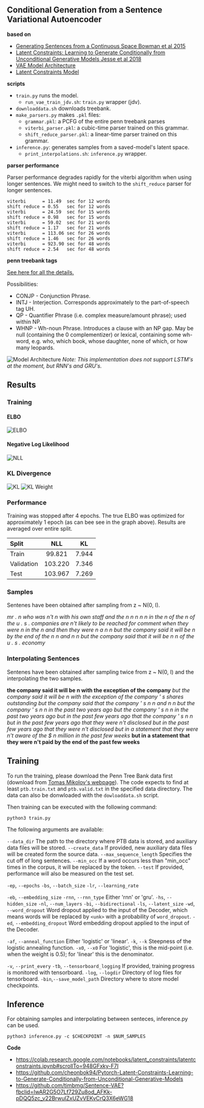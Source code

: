 Conditional Generation from a Sentence Variational Autoencoder
--------------------------------------------------------------

**based on**

+ [Generating Sentences from a Continuous Space Bowman et al 2015](https://arxiv.org/abs/1511.06349)
+ [Latent Constraints: Learning to Generate Conditionally from Unconditional Generative Models Jesse et al 2018](https://openreview.net/forum?id=Sy8XvGb0-)
+ [VAE Model Architecture](https://github.com/timbmg/Sentence-VAE/)
+ [Latent Constraints Model](www.alejandro.com)

**scripts**

+ `train.py` runs the model.
    + `run_vae_train_jdv.sh`: `train.py` wrapper (jdv).
+ `downloaddata.sh` downloads treebank.
+ `make_parsers.py` makes `.pkl` files:
    + `grammar.pkl`: a PCFG of the entire penn treebank parses
    + `viterbi_parser.pkl`: a cubic-time parser trained on this grammar.
    + `shift_reduce_parser.pkl`: a linear-time parser trained on this grammar.
+ `inference.py`: generates samples from a saved-model's latent space.
    + `print_interpolations.sh`: `inference.py` wrapper.

**parser performance**

Parser performance degrades rapidly for the viterbi algorithm when using longer
sentences. We might need to switch to the `shift_reduce` parser for longer
sentences.

```
viterbi      = 11.49  sec for 12 words
shift reduce = 0.55   sec for 12 words
viterbi      = 24.59  sec for 15 words
shift reduce = 0.98   sec for 15 words
viterbi      = 59.02  sec for 21 words
shift reduce = 1.17   sec for 21 words
viterbi      = 113.06 sec for 26 words
shift reduce = 1.46   sec for 26 words
viterbi      = 923.90 sec for 48 words
shift reduce = 2.54   sec for 48 words
```

**penn treebank tags**

[See here for all the details.](http://www.surdeanu.info/mihai/teaching/ista555-fall13/readings/PennTreebankConstituents.html#X)

Possibilities:

+ CONJP - Conjunction Phrase.
+ INTJ - Interjection. Corresponds approximately to the part-of-speech tag UH.
+ QP - Quantifier Phrase (i.e. complex measure/amount phrase); used within NP.
+ WHNP - Wh-noun Phrase. Introduces a clause with an NP gap. May be null
  (containing the 0 complementizer) or lexical, containing some wh-word, e.g.
  who, which book, whose daughter, none of which, or how many leopards.


![Model Architecture](https://github.com/timbmg/Sentence-VAE/blob/master/figs/model.png "Model Architecture")
_Note: This implementation does not support LSTM's at the moment, but RNN's and GRU's._
## Results
### Training
#### ELBO
![ELBO](https://github.com/timbmg/Sentence-VAE/blob/master/figs/train_elbo.png "ELBO")
#### Negative Log Likelihood
![NLL](https://github.com/timbmg/Sentence-VAE/blob/master/figs/train_nll.png "NLL")
### KL Divergence
![KL](https://github.com/timbmg/Sentence-VAE/blob/master/figs/train_kl.png "KL")
![KL Weight](https://github.com/timbmg/Sentence-VAE/blob/master/figs/kl_weight.png "KL Weight")


### Performance
Training was stopped after 4 epochs. The true ELBO was optimized for approximately 1 epoch (as can bee see in the graph above). Results are averaged over entire split.

| Split       | NLL   | KL    |
|:------------|:------:|:-----:|
| Train       | 99.821 | 7.944 |
| Validation  | 103.220 | 7.346 |
| Test        | 103.967 | 7.269 |
### Samples
Sentenes have been obtained after sampling from z ~ N(0, I).

_mr . n who was n't n with his own staff and the n n n n n_
_in the n of the n of the u . s . companies are n't likely to be reached for comment_
_when they were n in the n and then they were n a n n_
_but the company said it will be n by the end of the n n and n n_
_but the company said that it will be n n of the u . s . economy_

### Interpolating Sentences
Sentenes have been obtained after sampling twice from z ~ N(0, I) and the interpolating the two samples.

**the company said it will be n with the exception of the company**
_but the company said it will be n with the exception of the company ' s shares outstanding_
_but the company said that the company ' s n n and n n_
_but the company ' s n n in the past two years ago_
_but the company ' s n n in the past two years ago_
_but in the past few years ago that the company ' s n n_
_but in the past few years ago that they were n't disclosed_
_but in the past few years ago that they were n't disclosed_
_but in a statement that they were n't aware of the $ n million in the past few weeks_
**but in a statement that they were n't paid by the end of the past few weeks**

## Training
To run the training, please download the Penn Tree Bank data first (download from [Tomas Mikolov's webpage](http://www.fit.vutbr.cz/~imikolov/rnnlm/simple-examples.tgz)). The code expects to find at least `ptb.train.txt` and `ptb.valid.txt` in the specified data directory. The data can also be donwloaded with the `dowloaddata.sh` script.

Then training can be executed with the following command:
```
python3 train.py
```

The following arguments are available:

`--data_dir`  The path to the directory where PTB data is stored, and auxiliary data files will be stored.
`--create_data` If provided, new auxiliary data files will be created form the source data.
`--max_sequence_length` Specifies the cut off of long sentences.
`--min_occ` If a word occurs less than "min_occ" times in the corpus, it will be replaced by the <unk> token.
`--test` If provided, performance will also be measured on the test set.

`-ep`, `--epochs`
`-bs`, `--batch_size`
`-lr`, `--learning_rate`

`-eb`, `--embedding_size`
`-rnn`, `--rnn_type` Either 'rnn' or 'gru'.
`-hs`, `--hidden_size`
`-nl`, `--num_layers`
`-bi`, `--bidirectional`
`-ls`, `--latent_size`
`-wd`, `--word_dropout` Word dropout applied to the input of the Decoder, which means words will be replaced by `<unk>` with a probability of `word_dropout`.
`-ed`, `--embedding_dropout` Word embedding dropout applied to the input of the Decoder.

`-af`, `--anneal_function` Either 'logistic' or 'linear'.
`-k`, `--k` Steepness of the logistic annealing function.
`-x0`, `--x0` For 'logistic', this is the mid-point (i.e. when the weight is 0.5); for 'linear' this is the denominator.

`-v`, `--print_every`
`-tb`, `--tensorboard_logging` If provided, training progress is monitored with tensorboard.
`-log`, `--logdir` Directory of log files for tensorboard.
`-bin`,`--save_model_path` Directory where to store model checkpoints.

## Inference
For obtaining samples and interpolating between senteces, inference.py can be used.
```
python3 inference.py -c $CHECKPOINT -n $NUM_SAMPLES
```


**Code**
+ https://colab.research.google.com/notebooks/latent_constraints/latentconstraints.ipynb#scrollTo=948GFxky-F7I
+ https://github.com/cheonbok94/Pytorch-Latent-Constraints-Learning-to-Generate-Conditionally-from-Unconditional-Generative-Models
+ https://github.com/timbmg/Sentence-VAE?fbclid=IwAR2G5O7Lf729Zu8od_AFKk-pDQQ5zc_v22BrwuIZxUZvVEKvCrQ3X6eWG18
